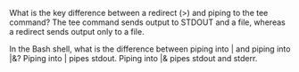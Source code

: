 What is the key difference between a redirect (>) and piping to the tee command?
The tee command sends output to STDOUT and a file, whereas a redirect sends output only to a file.


In the Bash shell, what is the difference between piping into | and piping into |&?
Piping into | pipes stdout. Piping into |& pipes stdout and stderr.
